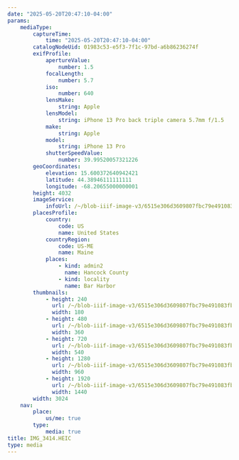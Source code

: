 ```yaml
---
date: "2025-05-20T20:47:10-04:00"
params:
    mediaType:
        captureTime:
            time: "2025-05-20T20:47:10-04:00"
        catalogNodeUid: 01983c53-e5f3-7f1c-97bd-a6b86236274f
        exifProfile:
            apertureValue:
                number: 1.5
            focalLength:
                number: 5.7
            iso:
                number: 640
            lensMake:
                string: Apple
            lensModel:
                string: iPhone 13 Pro back triple camera 5.7mm f/1.5
            make:
                string: Apple
            model:
                string: iPhone 13 Pro
            shutterSpeedValue:
                number: 39.99520057321226
        geoCoordinates:
            elevation: 15.600372640942421
            latitude: 44.38946111111111
            longitude: -68.20655000000001
        height: 4032
        imageService:
            infoUrl: /~/blob-iiif-image-v3/6515e306d3609807fbc79e491083fbf4116c01172e46739fe26d881cec077c3c/info.json
        placesProfile:
            country:
                code: US
                name: United States
            countryRegion:
                code: US-ME
                name: Maine
            places:
                - kind: admin2
                  name: Hancock County
                - kind: locality
                  name: Bar Harbor
        thumbnails:
            - height: 240
              url: /~/blob-iiif-image-v3/6515e306d3609807fbc79e491083fbf4116c01172e46739fe26d881cec077c3c/full/180%2C240/0/default.jpg
              width: 180
            - height: 480
              url: /~/blob-iiif-image-v3/6515e306d3609807fbc79e491083fbf4116c01172e46739fe26d881cec077c3c/full/360%2C480/0/default.jpg
              width: 360
            - height: 720
              url: /~/blob-iiif-image-v3/6515e306d3609807fbc79e491083fbf4116c01172e46739fe26d881cec077c3c/full/540%2C720/0/default.jpg
              width: 540
            - height: 1280
              url: /~/blob-iiif-image-v3/6515e306d3609807fbc79e491083fbf4116c01172e46739fe26d881cec077c3c/full/960%2C1280/0/default.jpg
              width: 960
            - height: 1920
              url: /~/blob-iiif-image-v3/6515e306d3609807fbc79e491083fbf4116c01172e46739fe26d881cec077c3c/full/1440%2C1920/0/default.jpg
              width: 1440
        width: 3024
    nav:
        place:
            us/me: true
        type:
            media: true
title: IMG_3414.HEIC
type: media
---
```

